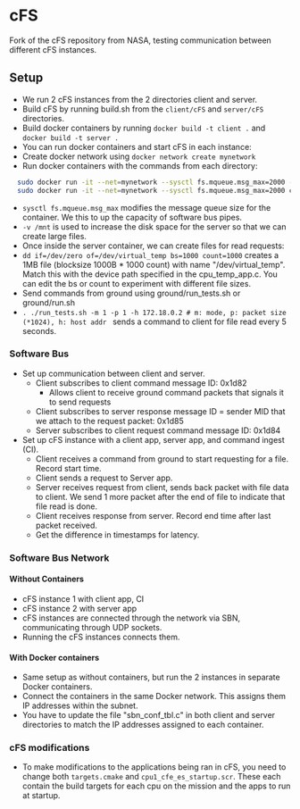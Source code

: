# cFS
Fork of the cFS repository from NASA, testing communication between different cFS instances.

## Setup
- We run 2 cFS instances from the 2 directories client and server.
- Build cFS by running build.sh from the ```client/cFS``` and ```server/cFS``` directories.
- Build docker containers by running ```docker build -t client .``` and ```docker build -t server .```
- You can run docker containers and start cFS in each instance:
- Create docker network using ```docker network create mynetwork```
- Run docker containers with the commands from each directory:
```bash
  sudo docker run -it --net=mynetwork --sysctl fs.mqueue.msg_max=2000 -v /mnt server
  sudo docker run -it --net=mynetwork --sysctl fs.mqueue.msg_max=2000 client
  ```
- ```sysctl fs.mqueue.msg_max``` modifies the message queue size for the container. We this to up the capacity of software bus pipes.
- ```-v /mnt``` is used to increase the disk space for the server so that we can create large files.
- Once inside the server container, we can create files for read requests:
- ```dd if=/dev/zero of=/dev/virtual_temp bs=1000 count=1000``` creates a 1MB file (blocksize 1000B * 1000 count) with name "/dev/virtual_temp". Match this with the device path specified in the cpu_temp_app.c. You can edit the bs or count to experiment with different file sizes.
- Send commands from ground using ground/run_tests.sh or ground/run.sh
- ```. ./run_tests.sh -m 1 -p 1 -h 172.18.0.2 # m: mode, p: packet size (*1024), h: host addr ``` sends a command to client for file read every 5 seconds.
### Software Bus
- Set up communication between client and server.
    - Client subscribes to client command message ID: 0x1d82
      - Allows client to receive ground command packets that signals it to send requests
    - Client subscribes to server response message ID = sender MID that we attach to the request packet: 0x1d85
    - Server subscribes to client request command message ID: 0x1d84
- Set up cFS instance with a client app, server app, and command ingest (CI).
    - Client receives a command from ground to start requesting for a file. Record start time.
    - Client sends a request to Server app.
    - Server receives request from client, sends back packet with file data to client. We send 1 more packet after the end of file to indicate that file read is done.
    - Client receives response from server. Record end time after last packet received.
    - Get the difference in timestamps for latency. 
 
### Software Bus Network
#### Without Containers
- cFS instance 1 with client app, CI
- cFS instance 2 with server app
- cFS instances are connected through the network via SBN, communicating through UDP sockets.
- Running the cFS instances connects them.
#### With Docker containers
- Same setup as without containers, but run the 2 instances in separate Docker containers.
- Connect the containers in the same Docker network. This assigns them IP addresses within the subnet.
- You have to update the file "sbn_conf_tbl.c" in both client and server directories to match the IP addresses assigned to each container.

### cFS modifications
- To make modifications to the applications being ran in cFS, you need to change both ```targets.cmake``` and ```cpu1_cfe_es_startup.scr```. These each contain the build targets for each cpu on the mission and the apps to run at startup.
